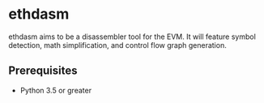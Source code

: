 # ethdasm
ethdasm aims to be a disassembler tool for the EVM. It will feature symbol detection, math simplification, and control flow graph generation.

## Prerequisites
- Python 3.5 or greater